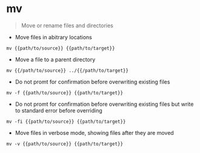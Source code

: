 # mv

> Move or rename files and directories

- Move files in abitrary locations

`mv {{path/to/source}} {{path/to/target}}`

- Move a file to a parent directory

`mv {{/path/to/source}} ../{{/path/to/target}}`

- Do not promt for confirmation before overwriting existing files

`mv -f {{path/to/source}} {{path/to/target}}`

- Do not promt for confirmation before overwriting existing files but write to standard error before overriding

`mv -fi {{path/to/source}} {{path/to/target}}`

- Move files in verbose mode, showing files after they are moved

`mv -v {{path/to/source}} {{path/to/target}}`
